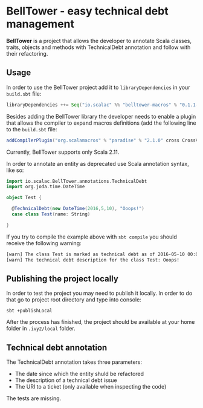 # BellTower - easy technical debt management

**BellTower** is a project that allows the developer to annotate Scala classes, traits, objects and methods with TechnicalDebt
annotation and follow with their refactoring.

## Usage

In order to use the BellTower project add it to `libraryDependencies` in your `build.sbt` file:

```sbt
libraryDependencies ++= Seq("io.scalac" %% "belltower-macros" % "0.1.1-SNAPSHOT")
```

Besides adding the BellTower library the developer needs to enable a plugin that allows the compiler to expand macros definitions
(add the following line to the `build.sbt` file:

```sbt
addCompilerPlugin("org.scalamacros" % "paradise" % "2.1.0" cross CrossVersion.full)
```

Currently, BellTower supports only Scala 2.11.

In order to annotate an entity as deprecated use Scala annotation syntax, like so:

```scala
import io.scalac.BellTower.annotations.TechnicalDebt
import org.joda.time.DateTime

object Test {

  @TechnicalDebt(new DateTime(2016,5,10), "Ooops!")
  case class Test(name: String)

}
```

If you try to compile the example above with `sbt compile` you should receive the following warning:

```bash
[warn] The class Test is marked as technical debt as of 2016-05-10 00:00. Please, reconsider refactoring it.
[warn] The technical debt description for the class Test: Ooops!
```

## Publishing the project locally

In order to test the project you may need to publish it locally. In order to do that go to project root directory and type into console:

```
sbt +publishLocal
```

After the process has finished, the project should be available at your home folder in `.ivy2/local` folder.

## Technical debt annotation

The TechnicalDebt annotation takes three parameters:
- The date since which the entity shuld be refactored
- The description of a technical debt issue
- The URI to a ticket (only available when inspecting the code)


The tests are missing.